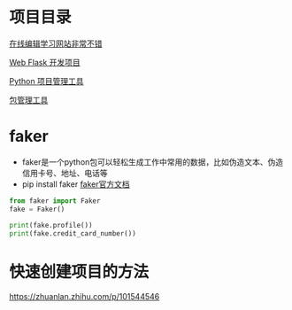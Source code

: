 # 项目目录

[在线编辑学习网站非常不错](https://www.codecademy.com/)

[Web Flask 开发项目](./web_framework/flask_proj/)

[Python 项目管理工具](./Management_tools.md)

[包管理工具](./packaging_tools.mm.md)



# faker

- faker是一个python包可以轻松生成工作中常用的数据，比如伪造文本、伪造信用卡号、地址、电话等
- pip install faker
[faker官方文档](https://faker.readthedocs.io/en/master/)

```python
from faker import Faker
fake = Faker()

print(fake.profile())
print(fake.credit_card_number())
```

# 快速创建项目的方法

https://zhuanlan.zhihu.com/p/101544546
